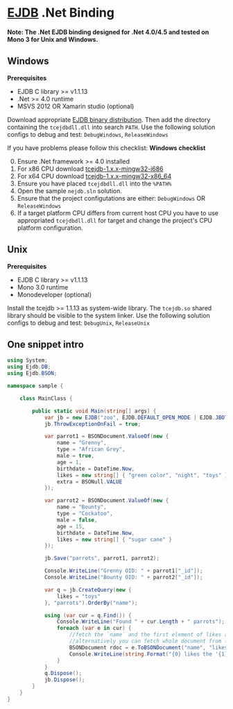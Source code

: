 [EJDB](http://ejdb.org) .Net Binding
===========================================


**Note: The .Net EJDB binding designed for .Net 4.0/4.5 and tested on Mono 3 for Unix and Windows.**


Windows
--------------------------------

**Prerequisites**

 * EJDB C library >= v1.1.13
 * .Net >= 4.0 runtime
 * MSVS 2012 OR Xamarin studio (optional)

Download appropriate [EJDB binary distribution](https://github.com/Softmotions/ejdb/blob/master/tcejdb/WIN32.md).
Then add the directory containing the `tcejdbdll.dll` into search `PATH`.
Use the following solution configs to debug and test: `DebugWindows`, `ReleaseWindows`

If you have problems please follow this checklist:
**Windows checklist**

  0. Ensure .Net framework >= 4.0 installed
  1. For x86 CPU download [tcejdb-1.x.x-mingw32-i686](https://github.com/Softmotions/ejdb/blob/master/tcejdb/WIN32.md)
  2. For x64 CPU download [tcejdb-1.x.x-mingw32-x86_64](https://github.com/Softmotions/ejdb/blob/master/tcejdb/WIN32.md)
  3. Ensure you have placed `tcejdbdll.dll` into the `%PATH%`
  4. Open the sample `nejdb.sln` solution.
  5. Ensure that the project configutations are either: `DebugWindows` OR `ReleaseWindows`
  6. If a target platform CPU differs from current host CPU you have to use appropriated `tcejdbdll.dll` for target and
    change the project's CPU platform configuration.


Unix
---------------------------------

**Prerequisites**
 * EJDB C library >= v1.1.13
 * Mono 3.0 runtime
 * Monodeveloper (optional)

Install the tcejdb >= 1.1.13 as system-wide library.
The `tcejdb.so` shared library should be visible to the system linker.
Use the following solution configs to debug and test: `DebugUnix`, `ReleaseUnix`


One snippet intro
---------------------------------

```c#
using System;
using Ejdb.DB;
using Ejdb.BSON;

namespace sample {

	class MainClass {

		public static void Main(string[] args) {
			var jb = new EJDB("zoo", EJDB.DEFAULT_OPEN_MODE | EJDB.JBOTRUNC);
			jb.ThrowExceptionOnFail = true;

			var parrot1 = BSONDocument.ValueOf(new {
				name = "Grenny",
				type = "African Grey",
				male = true,
				age = 1,
				birthdate = DateTime.Now,
				likes = new string[] { "green color", "night", "toys" },
				extra = BSONull.VALUE
			});

			var parrot2 = BSONDocument.ValueOf(new {
				name = "Bounty",
				type = "Cockatoo",
				male = false,
				age = 15,
				birthdate = DateTime.Now,
				likes = new string[] { "sugar cane" }
			});

			jb.Save("parrots", parrot1, parrot2);

			Console.WriteLine("Grenny OID: " + parrot1["_id"]);
			Console.WriteLine("Bounty OID: " + parrot2["_id"]);

			var q = jb.CreateQuery(new {
				likes = "toys"
			}, "parrots").OrderBy("name");

			using (var cur = q.Find()) {
				Console.WriteLine("Found " + cur.Length + " parrots");
				foreach (var e in cur) {
					//fetch the `name` and the first element of likes array from the current BSON iterator.
					//alternatively you can fetch whole document from the iterator: `e.ToBSONDocument()`
					BSONDocument rdoc = e.ToBSONDocument("name", "likes.0");
					Console.WriteLine(string.Format("{0} likes the '{1}'", rdoc["name"], rdoc["likes.0"]));
				}
			}
			q.Dispose();
			jb.Dispose();
		}
	}
}
```
